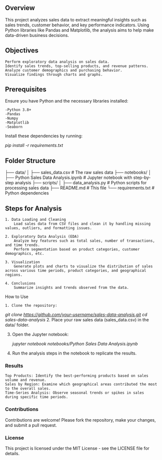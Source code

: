 ## Overview

This project analyzes sales data to extract meaningful insights such as sales trends, customer behavior, and key performance indicators. Using Python libraries like Pandas and Matplotlib, the analysis aims to help make data-driven business decisions.
## Objectives

    Perform exploratory data analysis on sales data.
    Identify sales trends, top-selling products, and revenue patterns.
    Analyze customer demographics and purchasing behavior.
    Visualize findings through charts and graphs.

## Prerequisites

Ensure you have Python and the necessary libraries installed:

    -Python 3.8+
    -Pandas
    -Numpy
    -Matplotlib
    -Seaborn

Install these dependencies by running:

*pip install -r requirements.txt*

## Folder Structure

├── data/
│   ├── sales_data.csv              # The raw sales data
├── notebooks/
│   ├── Python Sales Data Analysis.ipynb  # Jupyter notebook with step-by-step analysis
├── scripts/
│   ├── data_analysis.py            # Python scripts for processing sales data
├── README.md                       # This file
└── requirements.txt                # Python dependencies

## Steps for Analysis

    1. Data Loading and Cleaning
        Load sales data from CSV files and clean it by handling missing values, outliers, and formatting issues.

    2. Exploratory Data Analysis (EDA)
        Analyze key features such as total sales, number of transactions, and time trends.
        Perform segmentation based on product categories, customer demographics, etc.

    3. Visualization
        Generate plots and charts to visualize the distribution of sales across various time periods, product categories, and geographical regions.

    4. Conclusions
        Summarize insights and trends observed from the data.

How to Use

    1. Clone the repository:

*git clone https://github.com/your-username/sales-data-analysis.git*
*cd sales-data-analysis*
  2. Place your raw sales data (sales_data.csv) in the data/ folder.

  3. Open the Jupyter notebook:
     
     *jupyter notebook notebooks/Python Sales Data Analysis.ipynb*
  4. Run the analysis steps in the notebook to replicate the results.

### Results

    Top Products: Identify the best-performing products based on sales volume and revenue.
    Sales by Region: Examine which geographical areas contributed the most to the overall sales.
    Time-Series Analysis: Observe seasonal trends or spikes in sales during specific time periods.

### Contributions

Contributions are welcome! Please fork the repository, make your changes, and submit a pull request.

### License

This project is licensed under the MIT License - see the LICENSE file for details.
